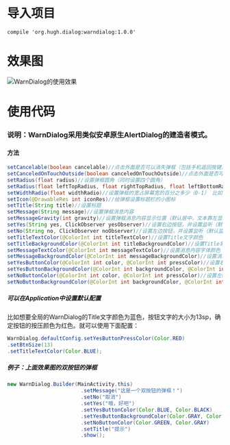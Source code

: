 # 导入项目
	compile 'org.hugh.dialog:warndialog:1.0.0'
	
# 效果图
![WarnDialog的使用效果](https://github.com/hy-freedom/pic/raw/master/WarnDialog.gif)

# 使用代码
### 说明：WarnDialog采用类似安卓原生AlertDialog的建造者模式。
#### 方法
```java
setCancelable(boolean cancelable)//点击外面是否可以消失弹框（包括手机返回按键）
setCanceledOnTouchOutside(boolean canceledOnTouchOutside)//点击外面是否可以消失弹框
setRadius(float radius)//设置弹框圆角（同时设置四个圆角）
setRadius(float leftTopRadius, float rightTopRadius, float leftBottomRadius, float rightBottomRadius)//为四个圆角设置不同的弧度
setWidthRadio(float widthRadio)//设置弹框的宽占屏幕宽的百分之多少（0-1） 比如设置0.5，则弹框宽相当于屏幕宽的一半
setIcon(@DrawableRes int iconRes)//给弹框设置标题栏的小图标
setTitle(String title)//设置标题
setMessage(String message)//设置弹框消息内容
setMessageGravity(int gravity)//设置弹框消息内容显示位置（默认居中，文本靠左显示）
setYes(String yes, ClickObserver yesObserver)//设置右边按钮，并设置监听（默认无监听）
setNo(String no, ClickObserver noObserver)//设置左边按钮，并设置监听（默认监听，点击dialog消失）
setTitleTextColor(@ColorInt int titleTextColor)//设置Title文字颜色
setTitleBackgroundColor(@ColorInt int titleBackgroundColor)//设置Title背景颜色
setMessageTextColor(@ColorInt int messageTextColor)//设置消息内容字体颜色
setMessageBackgroundColor(@ColorInt int messageBackgroundColor)//设置消息内容背景颜色
setYesButtonColor(@ColorInt int color, @ColorInt int pressColor)//设置右侧按钮的字体颜色（第二个参数为按压后的颜色）
setYesButtonBackgroundColor(@ColorInt int backgroundColor, @ColorInt int pressBackgroundColor)//设置右侧按钮的背景颜色（第二个参数为按压后的颜色）
setNoButtonColor(@ColorInt int color, @ColorInt int pressColor)//设置左侧按钮的字体颜色（第二个参数为按压后的颜色）
setNoButtonBackgroundColor(@ColorInt int backgroundColor, @ColorInt int pressBackgroundColor)//设置左侧按钮的背景颜色（第二个参数为按压后的颜色）
```

##### 可以在Application中设置默认配置
比如想要全局的WarnDialog的Title文字颜色为蓝色，按钮文字的大小为13sp，确定按钮的按压颜色为红色。就可以使用下面配置：
```java
WarnDialog.defaultConfig.setYesButtonPressColor(Color.RED)
.setBtnSize(13)
.setTitleTextColor(Color.BLUE);
```

##### 例子：上面效果图的双按钮的弹框
```java
new WarnDialog.Builder(MainActivity.this)
                        .setMessage("这是一个双按钮的弹框！")
                        .setNo("取消")
                        .setYes("哦，好吧")
                        .setYesButtonColor(Color.BLUE, Color.BLACK)
                        .setYesButtonBackgroundColor(Color.GRAY, Color.CYAN)
                        .setNoButtonColor(Color.GREEN, Color.GRAY)
                        .setTitle("提示")
                        .show();
